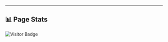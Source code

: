 
---

## 📊 Page Stats

![Visitor Badge](https://visitor-badge.laobi.icu/badge?page_id=ArunJ2.ArunJ2&title=Total%20Views&style=flat&color=blue)
